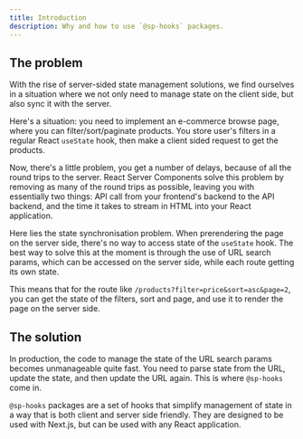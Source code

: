 ```yaml
---
title: Introduction
description: Why and how to use `@sp-hooks` packages.
---
```


## The problem

With the rise of server-sided state management solutions, we find ourselves in a situation where we not only need to manage state on the client side, but also sync it with the server.

Here's a situation: you need to implement an e-commerce browse page, where you can filter/sort/paginate products. You store user's filters in a regular React `useState` hook, then make a client sided request to get the products.

Now, there's a little problem, you get a number of delays, because of all the round trips to the server. React Server Components solve this problem by removing as many of the round trips as possible, leaving you with essentially two things: API call from your frontend's backend to the API backend, and the time it takes to stream in HTML into your React application.

Here lies the state synchronisation problem. When prerendering the page on the server side, there's no way to access state of the `useState` hook. The best way to solve this at the moment is through the use of URL search params, which can be accessed on the server side, while each route getting its own state.

This means that for the route like `/products?filter=price&sort=asc&page=2`, you can get the state of the filters, sort and page, and use it to render the page on the server side.

## The solution

In production, the code to manage the state of the URL search params becomes unmanageable quite fast. You need to parse state from the URL, update the state, and then update the URL again. This is where `@sp-hooks` come in.

`@sp-hooks` packages are a set of hooks that simplify management of state in a way that is both client and server side friendly. They are designed to be used with Next.js, but can be used with any React application.
